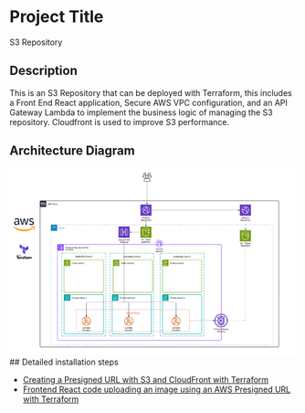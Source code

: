 # Project Title

S3 Repository

## Description

This is an S3 Repository that can be deployed with Terraform, this includes a Front End React application, Secure AWS VPC configuration, and an API Gateway Lambda to implement the business logic of managing the S3 repository.
Cloudfront is used to improve S3 performance.

## Architecture Diagram

<img src="https://raw.githubusercontent.com/collin-smith/s3repository/refs/heads/main/architecturediagram.jpg" width="800px" alt="Mem0 - The Memory Layer for Personalized AI">
## Detailed installation steps

* <a href="https://medium.com/@collin-smith/creating-a-presigned-url-with-s3-and-cloudfront-with-terraform-97309eaa7a1e">Creating a Presigned URL with S3 and CloudFront with Terraform</a>
* <a href="https://medium.com/@collin-smith/frontend-react-code-uploading-an-image-using-an-aws-presigned-url-with-terraform-bd89b074115f">Frontend React code uploading an image using an AWS Presigned URL with Terraform</a>
